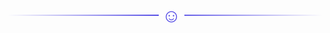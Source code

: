 <div style="background-image: 
    linear-gradient(to right, transparent, #4f46e5, transparent); 
    margin:15px 0;height:2px;position:relative"> 
  <!-- Additional trick: We can add Unicode 
  characters as-is in HTML to render them.--> 
  <span style="position:absolute; 
    left:calc(50% - 10px); 
    line-height:2px;
    font-size:30px; 
    padding: 0 5px; 
    background: white; 
color:#4f46e5">☺</span>
</div>